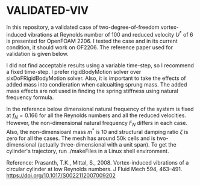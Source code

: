 # VALIDATED-VIV
In this repository, a validated case of two-degree-of-freedom vortex-induced vibrations at Reynolds number of 100 and reduced velocity $U^*$ of 6 is presented for OpenFOAM 2206. I tested the case and in its current condition, it should work on OF2206. The reference paper used for validation is given below. 

I did not find acceptable results using a variable time-step, so I recommend a fixed time-step. I prefer rigidBodyMotion solver over sixDoFRigidBodyMotion solver. Also, it is important to take the effects of added mass into condieration when calcualting sprung mass. The added mass effects are not used in finding the spring stiffness using natural frequency formula. 

In the reference below dimensional natural frequency of the system is fixed at $f_N = 0.166$ for all the Reynolds numbers and all the reduced velocities. However, the non-dimensional natural frequency $F_N$ differs in each case. Also, the non-dimensioanl mass $m^*$ is 10 and structural damping ratio $\zeta$ is zero for all the cases. The mesh has around 50k cells and is two-dimensional (actually three-dimensional with a unit span). To get the cylinder's trajectory, run ./makeFiles in a Linux shell environment. 

Reference:
Prasanth, T.K., Mittal, S., 2008. Vortex-induced vibrations of a circular cylinder at low Reynolds numbers. J Fluid Mech 594, 463–491. https://doi.org/10.1017/S0022112007009202
